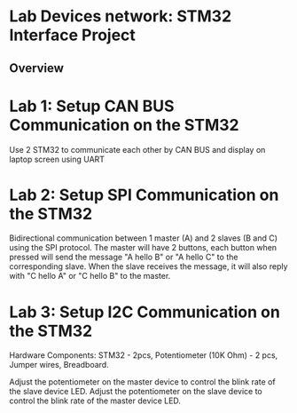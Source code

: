 # Lab Devices network: STM32 Interface Project

## Overview
# Lab 1:  Setup CAN BUS Communication on the STM32

Use 2 STM32 to communicate each other by CAN BUS and display on laptop screen using UART

# Lab 2:  Setup SPI Communication on the STM32

Bidirectional communication between 1 master (A) and 2 slaves (B and C) using the SPI protocol. The master will have 2 buttons, each button when pressed will send the message "A hello B" or "A hello C" to the corresponding slave. When the slave receives the message, it will also reply with "C hello A" or "C hello B" to the master.

# Lab 3: Setup I2C Communication on the STM32

Hardware Components: STM32 - 2pcs, Potentiometer (10K Ohm) - 2 pcs, Jumper wires, Breadboard. 

Adjust the potentiometer on the master device to control the blink rate of the slave device LED.
Adjust the potentiometer on the slave device to control the blink rate of the master device LED.

